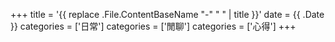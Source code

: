 +++
title = '{{ replace .File.ContentBaseName "-" " " | title }}'
date = {{ .Date }}
categories = ['日常']
categories = ['閒聊']
categories = ['心得']
+++
